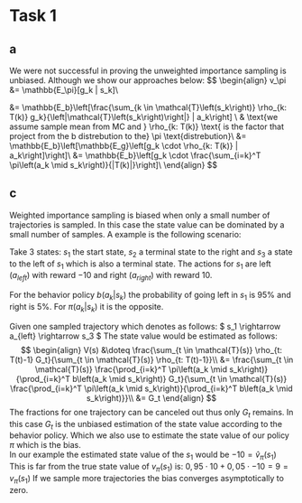 # Task 1 

## a 

We were not successful in proving the unweighted importance sampling is unbiased. Although we show our approaches below: 
$$
\begin{align}
v_\pi &= \mathbb{E_\pi}[g_k | s_k]\\

&= \mathbb{E_b}\left[\frac{\sum_{k \in \mathcal{T}\left(s_k\right)} \rho_{k: T(k)} g_k}{\left|\mathcal{T}\left(s_k\right)\right|} | a_k\right] \\ & \text{we assume sample mean from MC and } \rho_{k: T(k)} \text{ is the factor that project from the b distrebution to the} \pi \text{distrebution}\\
&= \mathbb{E_b}\left[\mathbb{E_g}\left[g_k \cdot \rho_{k: T(k)} | a_k\right]\right]\\
&= \mathbb{E_b}\left[g_k \cdot \frac{\sum_{i=k}^T \pi\left(a_k \mid s_k\right)}{|T(k)|}\right]\\
\end{align}
$$


## c 

Weighted importance sampling is biased when only a small number of trajectories is sampled. In this case the state value can be dominated by a small number of samples. A example is the following scenario: 

Take 3 states:  $s_1$ the start state, $s_2$ a terminal  state to the right and  $s_3$ a state to the left of $s_1$ which is also a terminal state. The actions for $s_1$ are left ($a_{left}$) with reward $-10$ and right ($a_{right}$) with reward $10$. 

For the behavior policy $b(a_k | s_k)$ the probability of going left in $s_1$ is $95\%$ and right is $5\%$. For $\pi(a_k | s_k)$ it is the opposite. 

Given one sampled trajectory which denotes as follows: $ s_1 \rightarrow  a_{left} \rightarrow s_3 $ 
The state value would be estimated as follows: 
$$
\begin{align}
V(s) &\doteq \frac{\sum_{t \in \mathcal{T}(s)} \rho_{t: T(t)-1} G_t}{\sum_{t \in \mathcal{T}(s)} \rho_{t: T(t)-1}}\\
&= \frac{\sum_{t \in \mathcal{T}(s)} \frac{\prod_{i=k}^T \pi\left(a_k \mid s_k\right)}{\prod_{i=k}^T b\left(a_k \mid s_k\right)} G_t}{\sum_{t \in \mathcal{T}(s)} \frac{\prod_{i=k}^T \pi\left(a_k \mid s_k\right)}{\prod_{i=k}^T b\left(a_k \mid s_k\right)}}\\
&= G_t
\end{align}
$$
The fractions for one trajectory can be canceled out thus only $G_t$ remains. In this case $G_t$ is the unbiased estimation of the state value according to the behavior policy. Which we also use to estimate the state value of our policy $\pi$ which is the bias.  
In our example the estimated state value of the $s_1$ would be $-10 = \hat v_\pi(s_1)$ This is far from the true state value of $v_\pi(s_1)$ is: $0,95 \cdot 10 +0,05 \cdot -10 = 9 = v_\pi(s_1)$ If we sample more trajectories the bias converges asymptotically to zero.

